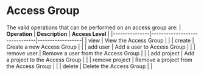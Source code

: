 # Access Group

The valid operations that can be performed on an access group are:
| **Operation** | **Description** | **Access Level** |
|---------------|-------------------------------|------------------|
| view | View the Access Group | <Any hint="Need to be inside an affiliation group" /> |
| create | Create a new Access Group | <Create hint="The create rights need to be from an affiliation group"/> |
| add user | Add a user to Access Group | <Creator/> |
| remove user | Remove a user from the Access Group |<Creator/> |
| add project | Add a project to the Access Group | <Modify hint="The user needs to have at least the access rights he grants the access group on the project and at least Modify"/> |
| remove project | Remove a project from the Access Group | <Delete/> |
| delete | Delete the Access Group | <Creator/> |
